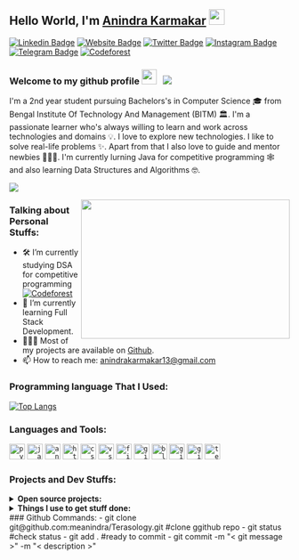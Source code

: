## Hello World, I'm [Anindra Karmakar](https://github.com/meanindra/) <img src="https://raw.githubusercontent.com/meanindra/meanindra/master/Hi.gif" width="28px"></h2>

[![Linkedin Badge](https://img.shields.io/badge/-Anindra%20Karmakar-0e76a8?style=flat-square&logo=Linkedin&logoColor=white)](https://www.linkedin.com/in/anindra-karmakar-67720514b/)
[![Website Badge](https://img.shields.io/badge/Website-3b5998?style=flat-square&logo=google-chrome&logoColor=white)](https://codeavenge.com)
[![Twitter Badge](https://img.shields.io/badge/-@i_anindra-00acee?style=flat-square&logo=Twitter&logoColor=white)](https://twitter.com/i_anindra)
[![Instagram Badge](https://img.shields.io/badge/-@i_anindra-e4405f?style=flat-square&logo=Instagram&logoColor=white)](https://instagram.com/i_anindra/)
[![Telegram Badge](https://img.shields.io/badge/-@i_anindra-0088cc?style=flat-square&logo=Telegram&logoColor=white)](https://t.me/i_anindra)
[![Codeforest](https://run.kaist.ac.kr/badges/codeforces/anindra.svg)](https://run.kaist.ac.kr/badges/codeforces/anindra.svg)


### Welcome to my github profile <img src="https://raw.githubusercontent.com/meanindra/meanindra/master/giphy.gif" width="27px"> &nbsp; ![](https://visitor-badge.glitch.me/badge?page_id=meanindra.meanindra&style=flat-square&color=0088cc)

I'm a 2nd year student pursuing Bachelors's in Computer Science 🎓 from Bengal Institute Of Technology And Management (BITM) 🏛. I'm a passionate learner who's always willing to learn and work across technologies and domains 💡. I love to explore new technologies. I like to solve real-life problems ✨. Apart from that I also love to guide and mentor newbies 👨🏻‍💻. I'm currently lurning Java for competitive programming 🕸️ and also learning Data Structures and Algorithms 🤓.

[![](https://gitwar.herokuapp.com/badge?username=meanindra&label=Gitwar%20Profile%20Score&style=for-the-badge&color=0088cc)](https://gitwar.herokuapp.com/)

<img align="right" height="250" width="375" alt="" src="https://raw.githubusercontent.com/meanindra/meanindra/master/coding.gif" />

### Talking about Personal Stuffs:

- 🛠 I’m currently studying DSA for competitive programming [![Codeforest](https://run.kaist.ac.kr/badges/codeforces/anindra.svg)](https://run.kaist.ac.kr/badges/codeforces/anindra.svg)
- 🚀 I’m currently learning Full Stack Development.
- 👨🏻‍💻 Most of my projects are available on [Github](https://github.com/meanindra).
- 📫 How to reach me: anindrakarmakar13@gmail.com

### Programming language That I Used:

[![Top Langs](https://github-readme-stats.vercel.app/api/top-langs/?username=anindra&layout=compact)](https://github.com/anuraghazra/github-readme-stats)

### Languages and Tools:

<code><img height="28" src="https://raw.githubusercontent.com/meanindra/meanindra/master/python.png" alt="python"></code>
<code><img height="28" src="https://raw.githubusercontent.com/meanindra/meanindra/master/java.jpg" alt="java"></code>
<code><img height="28" src="https://raw.githubusercontent.com/meanindra/meanindra/master/android.jpg" alt="android"></code>
<code><img height="28" src="https://raw.githubusercontent.com/meanindra/meanindra/master/html.png" alt="html"></code>
<code><img height="28" src="https://raw.githubusercontent.com/meanindra/meanindra/master/css.png" alt="css"></code>
<code><img height="28" src="https://raw.githubusercontent.com/meanindra/meanindra/master/visual-studio-code.png" alt="vscode"></code>
<code><img height="28" src="https://raw.githubusercontent.com/meanindra/meanindra/master/figma.png" alt="figma"></code>
<code><img height="28" src="https://raw.githubusercontent.com/meanindra/meanindra/master/gitkraken.png" alt="gitkraken"></code>
<code><img height="28" src="https://raw.githubusercontent.com/meanindra/meanindra/master/blender.png" alt="blender"></code>
<code><img height="28" src="https://raw.githubusercontent.com/meanindra/meanindra/master/git.png" alt="git"></code>
<code><img height="28" src="https://raw.githubusercontent.com/meanindra/meanindra/master/github-api.png" alt="github"></code>
<code><img height="28" src="https://raw.githubusercontent.com/meanindra/meanindra/master/terminal.png" alt="terminal"></code>

### Projects and Dev Stuffs:

<details>
  <summary><b>Open source projects:</b></summary>

<br />
<table>
  <thead align="center">
    <tr border: none;>
      <td><b>💻 Projects</b></td>
      <td><b>🍴 Forks</b></td>
      <td><b>🐛 Issues</b></td>
      <td><b>🔔 Pull Requests</b></td>
      <td><b>👨‍💻 Language</b></td>
    </tr>
  </thead>
  <tbody>
    <tr>
	    <td><a href="https://github.com/meanindra/TheNodeCourse"><b>👨🏻‍💻 TheNodeCourse</b></a></td>
      <td><img alt="Stars" src="https://img.shields.io/github/stars/iampavangandhi/TheNodeCourse?style=flat-square&labelColor=343b41"/></td>
      <td><img alt="Forks" src="https://img.shields.io/github/forks/iampavangandhi/TheNodeCourse?style=flat-square&labelColor=343b41"/></td>
      <td><img alt="Issues" src="https://img.shields.io/github/issues/iampavangandhi/TheNodeCourse?style=flat-square"/></td>
      <td><img alt="Pull Requests" src="https://img.shields.io/github/issues-pr/iampavangandhi/TheNodeCourse?style=flat-square"/></td>
      <td><img alt="Language" src="https://img.shields.io/github/languages/top/iampavangandhi/TheNodeCourse?style=flat-square"/></td> 
    </tr>
    <tr>
	    <td><a href="https://github.com/meanindra/Gitwar"><b>🚀 Gitwar</b></a></td>
      <td><img alt="Stars" src="https://img.shields.io/github/stars/iampavangandhi/Gitwar?style=flat-square&labelColor=343b41"/></td>
      <td><img alt="Forks" src="https://img.shields.io/github/forks/iampavangandhi/Gitwar?style=flat-square&labelColor=343b41"/></td>
      <td><img alt="Issues" src="https://img.shields.io/github/issues/iampavangandhi/Gitwar?style=flat-square"/></td>
      <td><img alt="Pull Requests" src="https://img.shields.io/github/issues-pr/iampavangandhi/Gitwar?style=flat-square"/></td>
      <td><img alt="Language" src="https://img.shields.io/github/languages/top/iampavangandhi/Gitwar?style=flat-square"/></td>
    </tr>
    <tr>
	    <td><a href="https://github.com/meanindra/TradeByte"><b>💸 TradeByte</b></a></td>
      <td><img alt="Stars" src="https://img.shields.io/github/stars/iampavangandhi/TradeByte?style=flat-square&labelColor=343b41"/></td>
      <td><img alt="Forks" src="https://img.shields.io/github/forks/iampavangandhi/TradeByte?style=flat-square&labelColor=343b41"/></td>
      <td><img alt="Issues" src="https://img.shields.io/github/issues/iampavangandhi/TradeByte?style=flat-square"/></td>
      <td><img alt="Pull Requests" src="https://img.shields.io/github/issues-pr/iampavangandhi/TradeByte?style=flat-square"/></td>
      <td><img alt="Language" src="https://img.shields.io/github/languages/top/iampavangandhi/TradeByte?label=javascript&style=flat-square"/></td>
    </tr>
  </tbody>
</table>

</details>

<details>
	
  <br />
  <summary><b>Things I use to get stuff done:</b></summary>
  	<ul>
  	    <li><b>OS:</b>Manjaro linux</li>
  	    <li><b>Browser</b> Firefox Developer Edition</li>
	    <li><b>Code Editor:</b> VSCode - The best editor out there</li>
	    <br />
	Checkout The Complete VSCode Settings <a href="https://gist.github.com/meanindra/039b1dc5a7cdcb007ab3691814d53130">Here</a>.
	</ul>
	
</details>
<img alt="" src="https://github-readme-stats.vercel.app/api?username=meanindra&show_icons=true&hide_border=true" />
<br/>
### Github Commands:
- git clone git@github.com:meanindra/Terasology.git	#clone ggithub repo
- git status	#check status
- git add .   #ready to commit
- git commit -m "< git message >" -m "< description >"
